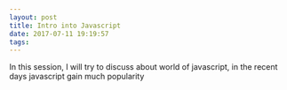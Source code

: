 ```yaml
---
layout: post
title: Intro into Javascript
date: 2017-07-11 19:19:57
tags:
---
```


In this session, I will try to discuss about world of javascript, in the recent days javascript gain much popularity
<!-- more -->
